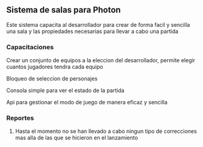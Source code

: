 ## Sistema de salas para Photon

Este sistema capacita al desarrollador para crear de forma facil y sencilla una sala y las propiedades necesarias para llevar a cabo una partida

### Capacitaciones

Crear un conjunto de equipos a la eleccion del desarrollador, permite elegir cuantos jugadores tendra cada equipo


Bloqueo de seleccion de personajes


Consola simple para ver el estado de la partida

Api para gestionar el modo de juego de manera eficaz y sencilla

### Reportes

1. Hasta el momento no se han llevado a cabo ningun tipo de correcciones mas alla de las que se hicieron en el lanzamiento
